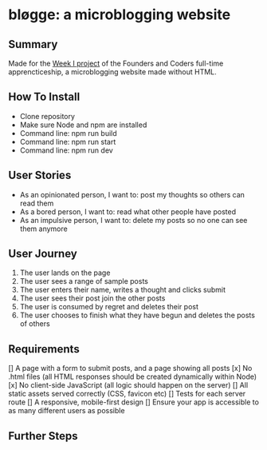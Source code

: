 # bløgge: a microblogging website

## Summary

Made for the [Week I project](https://learn.foundersandcoders.com/course/syllabus/apprenticeship/server/project/) of the Founders and Coders full-time apprencticeship, a microblogging website made without HTML. 

## How To Install

- Clone repository
- Make sure Node and npm are installed
- Command line: npm run build
- Command line: npm run start
- Command line: npm run dev

## User Stories

- As an opinionated person, I want to: post my thoughts so others can read them
- As a bored person, I want to: read what other people have posted 
- As an impulsive person, I want to: delete my posts so no one can see them anymore

## User Journey

1. The user lands on the page
2. The user sees a range of sample posts
3. The user enters their name, writes a thought and clicks submit
4. The user sees their post join the other posts
5. The user is consumed by regret and deletes their post
6. The user chooses to finish what they have begun and deletes the posts of others

## Requirements

[] A page with a form to submit posts, and a page showing all posts
[x] No .html files (all HTML responses should be created dynamically within Node)
[x] No client-side JavaScript (all logic should happen on the server)
[] All static assets served correctly (CSS, favicon etc)
[] Tests for each server route
[] A responsive, mobile-first design
[] Ensure your app is accessible to as many different users as possible

## Further Steps

